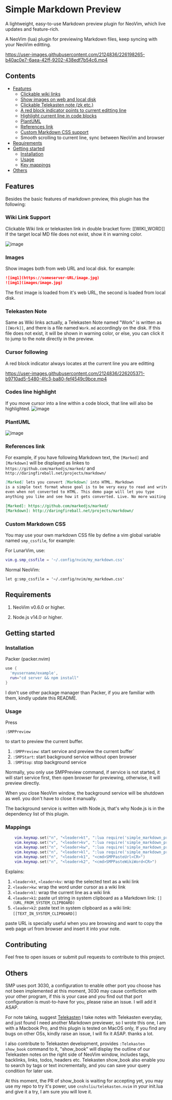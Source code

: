 # Simple Markdown Preview

A lightweight, easy-to-use Markdown preview plugin for NeoVim, which live updates
and feature-rich.

A NeoVim (lua) plugin for previewing Markdown files, keep syncing with your NeoVim editting.

https://user-images.githubusercontent.com/2124836/226198265-b40ac0e7-6aea-42ff-9202-438edf7b54c6.mp4

## Contents

- [Features](#features)
  - [Clickable wiki links](#wiki-link-support)
  - [Show images on web and local disk](#images)
  - [Clickable Telekasten note (zk etc.)](#telekasten-note)
  - [A red block indicator points to current editting line](#cursor-following)
  - [Highlight current line in code blocks](#codes-line-highlight)
  - [PlantUML](#plantuml)
  - [References link](#references-link)
  - [Custom Markdown CSS support](#custom-markdown-css)
  - Smooth scrolling to current line, sync between NeoVim and browser
- [Requirements](#requirements)
- [Getting started](#getting-started)
  - [Installation](#installation)
  - [Usage](#usage)
  - [Key mappings](#mappings)
- [Others](#others)

## Features

Besides the basic features of markdown preview, this plugin has the following:

### Wiki Link Support

Clickable Wiki link or telekasten link in double bracket form: \[\[WIKI_WORD]]
If the target local MD file does not exist, show it in warning color.

![image](https://user-images.githubusercontent.com/2124836/226204554-4d0bd902-553f-4742-987d-6c1aaf3427a8.png)

### Images

Show images both from web URL and local disk. for example:

```markdown
![img1](https://someserver-URL/image.jpg)
![img1](images/image.jpg)
```

The first image is loaded from it's web URL, the second is loaded from local disk.

### Telekasten Note

Same as Wiki links actually, a Telekasten Note named "Work" is written as `[[Work]]`,
and there is a file named `Work.md` accordingly on the disk.
If this file does not exist, it will be shown in warning color, or else, you can
click it to jump to the note directly in the preview.

### Cursor following

A red block indicator always locates at the current line you are editting

https://user-images.githubusercontent.com/2124836/226205371-b9710ad5-5480-4fc3-ba80-fef4549c9bce.mp4

### Codes line highlight

If you move cursor into a line within a code block, that line will also be highlighted.
![image](https://user-images.githubusercontent.com/2124836/226204837-fe3016c9-1b8b-476e-921a-f075764d27b3.png)

### PlantUML

![image](https://user-images.githubusercontent.com/2124836/226204621-2c3079b4-cf73-4da6-ad0e-be2b30efb819.png)

### References link

For example, if you have following Markdown text,
the `[Marked]` and `[Markdown]` will be displayed as
linkes to `https://github.com/markedjs/marked/` and `http://daringfireball.net/projects/markdown/`

```markdown
[Marked] lets you convert [Markdown] into HTML. Markdown
is a simple text format whose goal is to be very easy to read and write,
even when not converted to HTML. This demo page will let you type
anything you like and see how it gets converted. Live. No more waiting around.

[Marked]: https://github.com/markedjs/marked/
[Markdown]: http://daringfireball.net/projects/markdown/
```

### Custom Markdown CSS

You may use your own markdown CSS file by define a vim global variable
named `smp_cssfile`, for example:

For LunarVim, use:

```lua
vim.g.smp_cssfile = '~/.config/nvim/my_markdown.css'
```

Normal NeoVim:

```vim
let g:smp_cssfile = '~/.config/nvim/my_markdown.css'
```

## Requirements

1. NeoVim v0.6.0 or higher.

2. Node.js v14.0 or higher.

## Getting started

### Installation

Packer (packer.nvim)

```lua
use {
  'myusername/example',
  run="cd server && npm install"
}
```

I don't use other package manager than Packer, if you are familiar with them,
kindly update this README.

### Usage

Press

`:SMPPreview`

to start to preview the current buffer.

1. `:SMPPreview`: start service and preview the current buffer`
2. `:SMPStart`: start background service without open browser
3. `:SMPStop`: stop background service

Normally, you only use SMPPreview command, if service is not started,
it will start service first, then open browser for previewing, otherwise,
it will preview directly.

When you close NeoVim window, the background service will be shutdown
as well. you don't have to close it manually.

The background service is written with Node.js, that's why Node.js is
in the dependency list of this plugin.

### Mappings

```lua
    vim.keymap.set("n", "<leader>kt", ":lua require('simple_markdown_preview').wrapwiki_visual()<CR>")
    vim.keymap.set("v", "<leader>kv", ":lua require('simple_markdown_preview').wrapwiki_visual()<CR>")
    vim.keymap.set("n", "<leader>kw", ":lua require('simple_markdown_preview').wrapwiki_word()<CR>")
    vim.keymap.set("n", "<leader>kl", ":lua require('simple_markdown_preview').wrapwiki_line()<CR>")
    vim.keymap.set("n", "<leader>k1", "<cmd>SMPPasteUrl<CR>")
    vim.keymap.set("n", "<leader>k2", "<cmd>SMPPasteWikiWord<CR>")
```

Explains:

1. `<leader>kt`, `<leader>kv`: wrap the selected text as a wiki link
2. `<leader>kw`: wrap the word under cursor as a wiki link
3. `<leader>kl`: wrap the current line as a wiki link
4. `<leader>k1`: paste url string in system clipboard as a Markdown link: `[](URL_FROM_SYSTEM_CLIPBOARD)`
5. `<leader>k2`: paste text in system clipboard as a wiki link: `[[TEXT_IN_SYSTEM_CLIPBOARD]]`

paste URL is specially useful when you are browsing and want to copy the
web page url from browser and insert it into your note.

## Contributing

Feel free to open issues or submit pull requests to contribute to this project.

## Others

SMP uses port 3030, a configuration to enable other port
you choose has not been implemented at this moment,
3030 may cause confliction with your other program,
if this is your case and you find out that port configuration is
must-to-have for you, please raise an issue.
I will add it ASAP.

For note taking, suggest [Telekasten](https://github.com/renerocksai/telekasten.nvim)
I take notes with Telekasten everyday, and just found I need another Markdown
previewer, so I wrote this one,
I am with a Macbook Pro, and this plugin is tested on MacOS only,
If you find any bugs on other OSs, kindly raise an issue,
I will fix it ASAP. thanks a lot.

I also contribute to Telekasten development, provides `:Telekasten show_book`
command to it, "show_book" will display the outline of our Telekasten notes
on the right side of NeoVim window, includes tags, backlinks, links, todos,
headers etc. Telekasten show_book also enable you to search by tags or text
incrementally, and you can save your query condition for later use.

At this moment, the PR of show_book is waiting for accepting yet,
you may use my repo to try it's power,
use `cnshsliu/telekasten.nvim` in your init.lua and give it a try,
I am sure you will love it.
